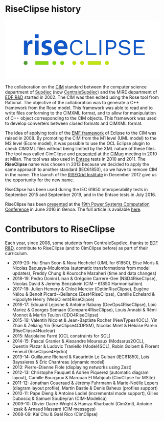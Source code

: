 # RiseClipse history

![Logo RiseClipe](img/small_logo_riseclipse.png)

The collaboration on the [CIM](https://en.wikipedia.org/wiki/Common_Information_Model_(electricity)) standard 
between the computer science department of [Supélec](https://fr.wikipedia.org/wiki/École_supérieure_d%27électricité) 
(now [CentraleSupélec](http://www.centralesupelec.fr/)) and the 
MIRE department of [EDF R&D](https://www.edf.fr/en/the-edf-group/who-we-are/activities/research-and-development) 
started in 2002. The CIM was then edited using the Rose tool from Rational. The objective of 
the collaboration was to generate a C++ framework from the Rose model. This framework was able to read and to write files 
conforming to the CIMXML format, and to allow for manipulation of C++ object corresponding to the CIM objects. This 
framework was used to develop converters between closed formats and CIMXML format.

The idea of applying tools of the [EMF framework](https://www.eclipse.org/modeling/emf/) of Eclipse to the CIM was 
raised in 2008. By promoting the CIM from the 
M1 level (UML model) to the M2 level (Ecore model), it was possible to use the OCL Eclipse plugin to check CIMXML files 
without being limited by the XML nature of these files. The tool was called CimClipse and 
[presented](https://cimug.ucaiug.org/Meetings/Milan2010/Presentations/23b%20MTEI%20WG%20CimClipse.pdf) 
at the [CIMug](http://www.cimug.org/) meeting 
in 2010 at Milan. The tool was also used in [Entsoe](https://www.entsoe.eu/) tests in 2010 and 2011.
The **RiseClipse** name was chosen in 2013 because we decided to apply the same approach to another standard (IEC61850), so 
we have to remove CIM in the name. The launch of the 
[RISEGrid Institute](http://www.centralesupelec.fr/fr/risegrid-institute-research-institute-smarter-electric-grids) 
in December 2012 give us the opportunity for the new name.

RiseClipse has been used during the IEC 61850 interoperability tests in September 2015 and September 2019, 
and in the Entsoe tests in July 2016.

RiseClipse has been [presented](https://wdi.centralesupelec.fr/software/downloads/RiseClipse/PresentationPSCC2016.pdf) 
at the [19th Power Systems Computation Conference](http://www.pscc2016.net/) in June 2016 in Genoa. The full 
article is available [here](https://pscc-central.epfl.ch/repo/papers/2016/411.pdf).

# Contributors to RiseClipse

Each year, since 2008, some students from CentraleSupélec, thanks to [EDF R&D](https://www.edf.fr/en/the-edf-group/who-we-are/activities/research-and-development), contribute to RiseClipse (and to CimClipse before) as part 
of their curriculum. 
* 2019-20: Hui Shan Soon & Nora Hechelef (UML for 61850), Elise Moris & Nicolas Baouaya-Moulomba (automatic transformations 
from model updates), Freddy Chung & Kouroche Mazaheri (time and data changes)
* 2018-19: Pedro Donini Linan & Grégoire Carrere-Gee (NSD4RiseClipse), Nicolas David & Jeremy Benzakein 
(CIM – 61850 Harmonisation)
* 2017-18: Julien Hemery & Chloé Mercier (OptimRiseClipse), Eugène Nélou & Benoit Picard--Bellance (Zest4RiseClipse), 
Camille Echelard & Hippolyte Henry (WebClient4RiseClipse)
* 2016-17: Edouard Lejosne & Antoine Rabany (DevOps4RiseClipse), Loïc Mariez & Georges Semaan (Compare4RiseClipse), 
Louis Annabi & Rémi Monnot & Martin Teulon (CDO4RiseClipse)
* 2015-16: Valentin Nicolet & Jean-Baptiste Rocher (NewTypes4OCL), Yin Zhan & Zeliang Yin (RiseClipse4CDPSM), 
Nicolas Miret & Héloïse Parein (RiseClipse4Nuclear)
* 2015: Marjolaine Farré (OCL constraints for SCL)
* 2014-15: Pascal Granier & Alexandre Moureaux (Modsarus2OCL), Quentin Plazar & Ludovic Traniello (Model4SCL), 
Robin Goibert & Florent Feneuil (RiseClipse4Hydro)
* 2013-14: Guillaume Richard & Kaourintin Le Guiban (IEC61850), Loïs Bayssieres & Éric Chantreau (dynamic model)
* 2013: Pierre-Etienne Fiole (displaying networks using Zest)
* 2012-13: Christophe Fauquet & Adrien Piquerez (automatic diagram layout), Camille Bourgaux & Marouan El Mahjoub 
(CimClipse for MSite)
* 2011-12: Jonathan Coueraud & Jérémy Fuhrmann & Marie-Noëlle Lepers (diagram layout profile), Martin Bastie & Denis Baheux 
(profiles support)
* 2010-11: Pape Dieng & Antoine Ladiel (incremental mode support), Gilles Duboscq & Samuel Soubeyran (CIM-Modelica)
* 2009-10: Olivier Dacre-Wright & Hamza Kharbachi (CimXml), Antoine Izsak & Arnaud Massard (CIM messages)
* 2008-09: Kaï Chu & Gaël Rico (CimClipse)
